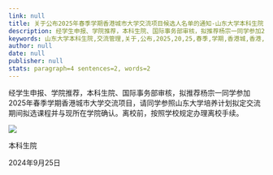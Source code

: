 ```yaml
---
link: null
title: 关于公布2025年春季学期香港城市大学交流项目候选人名单的通知-山东大学本科生院
description: 经学生申报、学院推荐，本科生院、国际事务部审核，拟推荐杨宗一同学参加2025年春季学期香港城市大学交流项目，请同学参照山东大学培养计划拟定交流期间拟选课程并与现所在学院确认。离校前，按照学校规定办理离校手续。                                         本科生院                                                                  2024年9月25日
keywords: 山东大学本科生院,交流管理,关于,公布,2025,20,25,春季,学期,香港城,香港,港城,城市,大学,交流,项目,候选人,候选,选人,人名,名单,通知
author: null
date: null
publisher: null
stats: paragraph=4 sentences=2, words=2
---
```

经学生申报、学院推荐，本科生院、国际事务部审核，拟推荐杨宗一同学参加2025年春季学期香港城市大学交流项目，请同学参照山东大学培养计划拟定交流期间拟选课程并与现所在学院确认。离校前，按照学校规定办理离校手续。

![](/__local/E/FA/63/B4CADEDCA285244EC92A2CAA236_0477FC30_6D96.png)

本科生院

2024年9月25日
